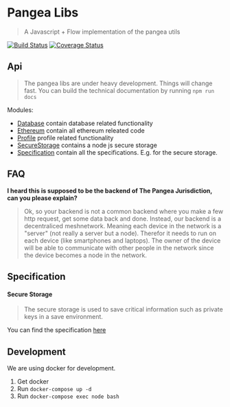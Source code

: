 # Pangea Libs
> A Javascript + Flow implementation of the pangea utils

[![Build Status](https://semaphoreci.com/api/v1/florianlenz/panthalassa/branches/feature-test_coverage/badge.svg)](https://semaphoreci.com/florianlenz/panthalassa)
[![Coverage Status](https://coveralls.io/repos/github/Bit-Nation/Panthalassa/badge.svg)](https://coveralls.io/github/Bit-Nation/Panthalassa)

## Api
> The pangea libs are under heavy development. Things will change fast. You can build the technical documentation by running `npm run docs`

Modules:
- [Database](src/database) contain database related functionality
- [Ethereum](src/ethereum) contain all ethereum releated code
- [Profile](src/profile) profile related functionality
- [SecureStorage](src/secure_storage) contains a node js secure storage
- [Specification](src/specification) contain all the specifications. E.g. for the secure storage.

## FAQ

**I heard this is supposed to be the backend of The Pangea Jurisdiction, can you please explain?**
>Ok, so your backend is not a common backend where you make a few http request, get some data back and done. Instead, our backend is a decentraliced meshnetwork. Meaning each device in the network is a "server" (not really a server but a node). Therefor it needs to run on each device (like smartphones and laptops). The owner of the device will be able to communicate with other people in the network since the device becomes a node in the network.

## Specification

#### Secure Storage
> The secure storage is used to save critical information such as private keys in a save environment. 

You can find the specification [here](./src/specification/secureStorageInterface.js)

## Development

We are using docker for development.

1. Get docker
2. Run `docker-compose up -d`
3. Run `docker-compose exec node bash`